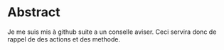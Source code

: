 ### 

# Abstract
Je me suis mis à github suite a un conselle aviser.
Ceci servira donc de rappel de des actions et des methode.
